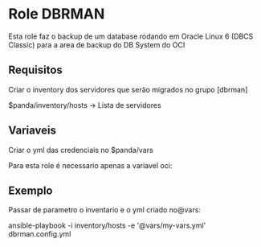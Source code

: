 Role DBRMAN
=========

Esta role faz o backup de um database rodando em Oracle Linux 6 (DBCS Classic) para a area de backup do DB System do OCI

Requisitos
------------

Criar o inventory dos servidores que serão migrados no grupo [dbrman]

$panda/inventory/hosts -> Lista de servidores


Variaveis
-----------

Criar o yml das credenciais no $panda/vars

Para esta role é necessario apenas a variavel oci:

Exemplo
---------

Passar de parametro o inventario e o yml criado no@vars:

ansible-playbook -i inventory/hosts -e '@vars/my-vars.yml' dbrman.config.yml
